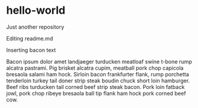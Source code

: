# hello-world
Just another repository

Editing readme.md

Inserting bacon text

Bacon ipsum dolor amet landjaeger turducken meatloaf swine t-bone rump alcatra pastrami. Pig brisket alcatra cupim, meatball pork chop capicola bresaola salami ham hock. Sirloin bacon frankfurter flank, rump porchetta tenderloin turkey tail doner strip steak boudin chuck short loin hamburger. Beef ribs turducken tail corned beef strip steak bacon. Pork loin fatback jowl, pork chop ribeye bresaola ball tip flank ham hock pork corned beef cow.
